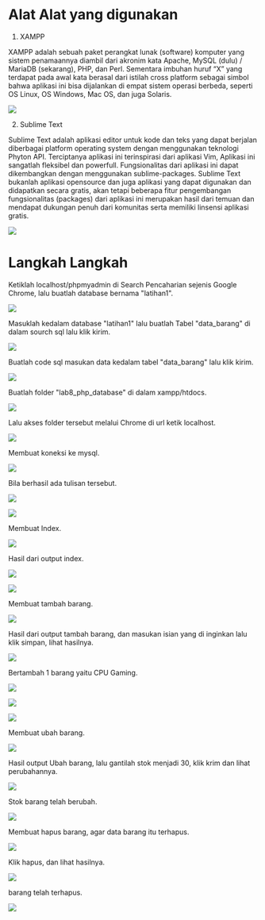 # Alat Alat yang digunakan

1. XAMPP 
<p> XAMPP adalah sebuah paket perangkat lunak (software) komputer yang sistem penamaannya diambil dari akronim kata Apache, MySQL (dulu) / MariaDB (sekarang), PHP, dan Perl. Sementara imbuhan huruf “X” yang terdapat pada awal kata berasal dari istilah cross platform sebagai simbol bahwa aplikasi ini bisa dijalankan di empat sistem operasi berbeda, seperti OS Linux, OS Windows, Mac OS, dan juga Solaris. </p>

![](Screenshot/1.jpg)

2. Sublime Text
<p> Sublime Text adalah aplikasi editor untuk kode dan teks  yang dapat berjalan diberbagai platform operating system dengan menggunakan teknologi Phyton API. Terciptanya  aplikasi  ini  terinspirasi  dari  aplikasi  Vim,  Aplikasi  ini  sangatlah fleksibel  dan  powerfull.  Fungsionalitas  dari  aplikasi  ini  dapat  dikembangkan dengan  menggunakan  sublime-packages.  Sublime  Text  bukanlah  aplikasi  opensource  dan juga aplikasi yang dapat digunakan dan didapatkan secara gratis,  akan tetapi  beberapa  fitur  pengembangan  fungsionalitas  (packages)  dari  aplikasi  ini merupakan hasil dari temuan dan  mendapat dukungan  penuh dari  komunitas serta memiliki linsensi aplikasi gratis. </p>

![](Screenshot/2.jpg)

# Langkah Langkah 
<p> Ketiklah localhost/phpmyadmin di Search Pencaharian sejenis Google Chrome, lalu buatlah database bernama "latihan1". </p>

![](Screenshot/3.jpg)

<p> Masuklah kedalam database "latihan1" lalu buatlah Tabel "data_barang" di dalam sourch sql lalu klik kirim. </p>

![](Screenshot/4.jpg)

<p> Buatlah code sql masukan data kedalam tabel "data_barang" lalu klik kirim. </p>

![](Screenshot/5.jpg)

<p> Buatlah folder "lab8_php_database" di dalam xampp/htdocs. </p>

![](Screenshot/6.jpg)

<p> Lalu akses folder tersebut melalui Chrome di url ketik localhost. </p>

![](Screenshot/7.jpg)

<p> Membuat koneksi ke mysql. </p>

![](Screenshot/8.jpg)

<p> Bila berhasil ada tulisan tersebut. </p>

![](Screenshot/9.jpg)

![](Screenshot/10.jpg)

<p> Membuat Index. </p>

![](Screenshot/11.jpg)

<p> Hasil dari output index.  </p>

![](Screenshot/12.jpg)

![](Screenshot/13.jpg)

<p> Membuat tambah barang. </p>

![](Screenshot/14.jpg)

<p> Hasil dari output tambah barang, dan masukan isian yang di inginkan lalu klik simpan, lihat hasilnya. </p>

![](Screenshot/15.jpg)

<p> Bertambah 1 barang yaitu CPU Gaming. </p>

![](Screenshot/16.jpg)

![](Screenshot/17.jpg)

![](Screenshot/18.jpg)

<p> Membuat ubah barang. </p>

![](Screenshot/19.jpg)

<p> Hasil output Ubah barang, lalu gantilah stok menjadi 30, klik krim dan lihat perubahannya. </p>

![](Screenshot/20.jpg)

<p> Stok barang telah berubah. </p>

![](Screenshot/21.jpg)

<p> Membuat hapus barang, agar data barang itu terhapus. </p>

![](Screenshot/22.jpg)

<p> Klik hapus, dan lihat hasilnya. </p>

![](Screenshot/23.jpg)

<p> barang telah terhapus. </p>

![](Screenshot/24.jpg)

